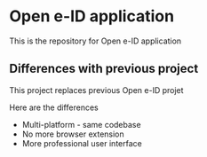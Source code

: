 # Open e-ID application

This is the repository for Open e-ID application

## Differences with previous project

This project replaces previous Open e-ID projet

Here are the differences

* Multi-platform - same codebase
* No more browser extension
* More professional user interface
